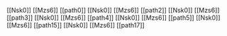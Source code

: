 [[Nsk0]]
[[Mzs6]]
[[path0]]
[[Nsk0]]
[[Mzs6]]
[[path2]]
[[Nsk0]]
[[Mzs6]]
[[path3]]
[[Nsk0]]
[[Mzs6]]
[[path4]]
[[Nsk0]]
[[Mzs6]]
[[path5]]
[[Nsk0]]
[[Mzs6]]
[[path15]]
[[Nsk0]]
[[Mzs6]]
[[path17]]
